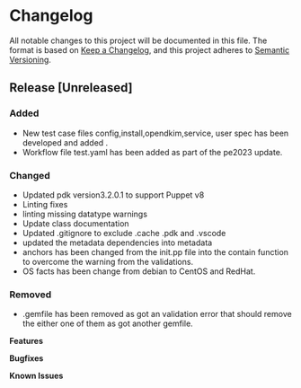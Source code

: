 # Changelog

All notable changes to this project will be documented in this file.
The format is based on [Keep a Changelog](https://keepachangelog.com/en/1.1.0/),
and this project adheres to [Semantic Versioning](https://semver.org/spec/v2.0.0.html).

## Release [Unreleased]

### Added

* New test case files config,install,opendkim,service, user spec has been developed and added . 
* Workflow file test.yaml has been added as part of the pe2023 update.

### Changed

* Updated pdk version3.2.0.1 to support Puppet v8
* Linting fixes
* linting missing datatype warnings
* Update class documentation
* Updated .gitignore to exclude .cache .pdk and .vscode
* updated the metadata dependencies into metadata
* anchors has been changed from the init.pp file into the contain function to overcome the warning from the validations.
* OS facts has been change from debian to CentOS and RedHat.

### Removed
* .gemfile has been removed as got an validation error that should remove the either one of them as got another gemfile. 

**Features**

**Bugfixes**

**Known Issues**

